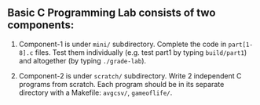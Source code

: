 ## Basic C Programming Lab consists of two components:

1. Component-1 is under `mini/` subdirectory. Complete the code in `part[1-8].c` files. Test them 
individually (e.g. test part1 by typing `build/part1`) and altogether (by typing `./grade-lab`).


2. Component-2 is under `scratch/` subdirectory.  Write 2 independent C programs from scratch. 
Each program should be in its separate directory with a Makefile: `avgcsv/`, `gameoflife/`.
